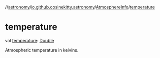 //[astronomy](../../../index.md)/[io.github.cosinekitty.astronomy](../index.md)/[AtmosphereInfo](index.md)/[temperature](temperature.md)

# temperature

val [temperature](temperature.md): [Double](https://kotlinlang.org/api/latest/jvm/stdlib/kotlin/-double/index.html)

Atmospheric temperature in kelvins.
